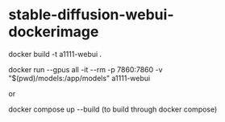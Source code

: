 # stable-diffusion-webui-dockerimage

docker build -t a1111-webui .

docker run --gpus all -it --rm -p 7860:7860 -v "$(pwd)/models:/app/models" a1111-webui

or

docker compose up --build
(to build through docker compose)
